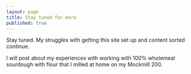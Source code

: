 ```yaml
---
layout: page
title: Stay tuned for more
published: true
---
```


Stay tuned. My struggles with getting this site set up and content sorted continue.

I will post about my experiences with working with 100% wholemeal sourdough with flour that I milled at home on my Mockmill 200.
